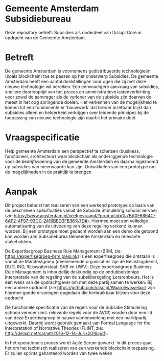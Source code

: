 # Gemeente Amsterdam Subsidiebureau
Deze repository betreft: Subsidies als onderdeel van Discipl Core in opdracht van de Gemeente Amsterdam.

# Betreft

De gemeente Amsterdam is voornemens gedistribueerde technologieën (zoals blockchain) toe te passen op het onderwerp Subsidies. De gemeente Amsterdam heeft een aantal doelstellingen voor ogen die zij met deze nieuwe technologie wil bereiken. Een eenvoudigere aanvraag van subsidies, snellere doorlooptijd van het proces en administratieve lastenverlichting voor zowel de aanvrager als de verlener van de subsidie zijn daarvan de meest in het oog springende doelen.  Het verkennen van de mogelijkheid te komen tot een  fundamenteler ‘bouwwerk’ dat breder inzetbaar blijkt dan subsidies alleen en helderheid verkrijgen over leidende principes bij de toepassing van nieuwe technologie zijn daarbij het primaire doel.

# Vraagspecificatie

Help gemeente Amsterdam een perspectief te schetsen (business, functioneel, architectuur) waar blockchain als onderliggende technologie voor de bedrijfsvoering van de gemeente Amsterdam en daarna ingezoomd op subsidies van meerwaarde kan zijn. Ontwikkelen van een prototype om de mogelijkheden in de praktijk te brengen.

# Aanpak

Dit project behelst het realiseren van een werkend prototype op basis van de beschreven specificaties vanuit de Subsidie Stimulering schoon vervoer (zie https://www.amsterdam.nl/veelgevraagd/?productid=%7BA0E6864C-6AF2-4F97-93CC-2416BED3FB36%7D#). Hiermee moet een volledige automatisering van de uitvoering van deze regeling verkend kunnen worden. Bij een prototype moet gedacht worden aan een demo die getoond kan worden aan Subsidieburea Gemeente Amsterdam en relevante stakeholders. 

De Expertisegroep Business Rule Management (BRM, zie: https://expertisegroep-brm.pleio.nl/) is een expertisegroep die ontstaan is vanuit de Manifestgroep (deelnemende organisaties zijn de Belastingdienst, DUO, IND, Rijkswaterstaat, SVB en UWV). Deze expertisegroep Business Rule Management is inhoudelijk deskundig op de ondubbelzinnige interpretatie van de regeling van de subsidieregeling Lerarenbeurs. Het is een wens van de opdrachtgever om met deze partij samen te werken. Bij een andere opdracht (zie https://github.com/discipl/Waardewisselaar) zijn hiermee goede ervaringen opgedaan die herbruikbaar blijken voor deze opdracht. 

De functionele specificatie van de regels voor de Subsidie Stimulering schoon vervoer (incl. relevante regels voor de AVG!) worden door een lid van deze Expertisegroep in nauwe samenwerking met een marktpartij uitgewerkt. Daarbij wordt gebruik gemaakt van Formal Language for the Interpretation of Normative Theories (FLINT, zie: http://delaat.net/sarnet/2016-12-14-Jurix2016.pdf).

In het operationele proces wordt Agile Scrum gewerkt. In dit proces gaat het om het technisch realiseren van een werkende blockchain toepassing. Er zullen sprints gehanteerd worden van twee weken.

